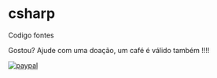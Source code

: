 # csharp
Codigo fontes

Gostou? Ajude com uma doação, um café é válido também !!!!

[![paypal](https://www.paypalobjects.com/en_US/i/btn/btn_donateCC_LG.gif)](https://www.paypal.com/cgi-bin/webscr?cmd=_donations&business=CTEMK4NDJTV5L&currency_code=BRL&source=url)
